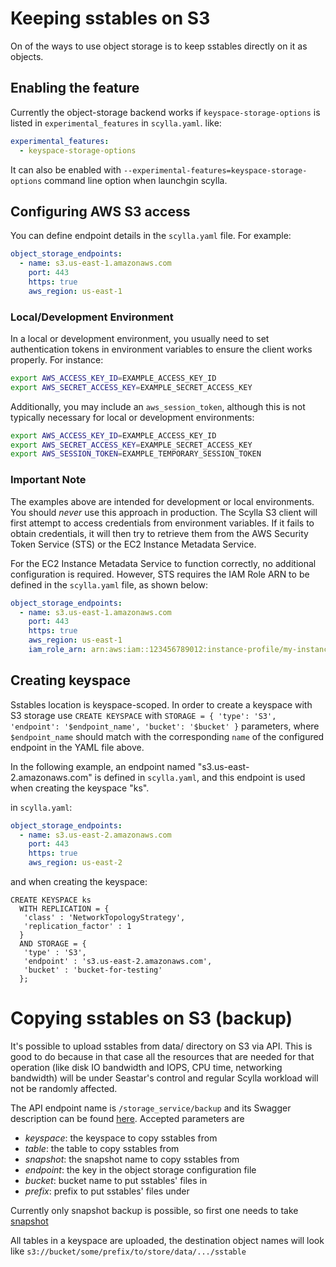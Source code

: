 # Keeping sstables on S3

On of the ways to use object storage is to keep sstables directly on it as objects.

## Enabling the feature

Currently the object-storage backend works if `keyspace-storage-options` is listed
in `experimental_features` in `scylla.yaml`. like:

```yaml
experimental_features:
  - keyspace-storage-options
```

It can also be enabled with `--experimental-features=keyspace-storage-options`
command line option when launchgin scylla.

## Configuring AWS S3 access

You can define endpoint details in the `scylla.yaml` file. For example:
```yaml
object_storage_endpoints:
  - name: s3.us-east-1.amazonaws.com
    port: 443
    https: true
    aws_region: us-east-1
```

### Local/Development Environment

In a local or development environment, you usually need to set authentication tokens in environment variables to ensure the client works properly. For instance:
```sh
export AWS_ACCESS_KEY_ID=EXAMPLE_ACCESS_KEY_ID
export AWS_SECRET_ACCESS_KEY=EXAMPLE_SECRET_ACCESS_KEY
```

Additionally, you may include an `aws_session_token`, although this is not typically necessary for local or development environments:

```sh
export AWS_ACCESS_KEY_ID=EXAMPLE_ACCESS_KEY_ID
export AWS_SECRET_ACCESS_KEY=EXAMPLE_SECRET_ACCESS_KEY
export AWS_SESSION_TOKEN=EXAMPLE_TEMPORARY_SESSION_TOKEN
```
### Important Note

The examples above are intended for development or local environments. You should *never* use this approach in production. The Scylla S3 client will first attempt to access credentials from environment variables. If it fails to obtain credentials, it will then try to retrieve them from the AWS Security Token Service (STS) or the EC2 Instance Metadata Service.

For the EC2 Instance Metadata Service to function correctly, no additional configuration is required. However, STS requires the IAM Role ARN to be defined in the `scylla.yaml` file, as shown below:
```yaml
object_storage_endpoints:
  - name: s3.us-east-1.amazonaws.com
    port: 443
    https: true
    aws_region: us-east-1
    iam_role_arn: arn:aws:iam::123456789012:instance-profile/my-instance-instance-profile
```

## Creating keyspace

Sstables location is keyspace-scoped. In order to create a keyspace with S3
storage use `CREATE KEYSPACE` with `STORAGE = { 'type': 'S3', 'endpoint': '$endpoint_name', 'bucket': '$bucket' }`
parameters, where `$endpoint_name` should match with the corresponding `name`
of the configured endpoint in the YAML file above.

In the following example, an endpoint named "s3.us-east-2.amazonaws.com" is
defined in `scylla.yaml`, and this endpoint is used when creating the
keyspace "ks".

in `scylla.yaml`:

```yaml
object_storage_endpoints:
  - name: s3.us-east-2.amazonaws.com
    port: 443
    https: true
    aws_region: us-east-2
```

and when creating the keyspace:

```cql
CREATE KEYSPACE ks
  WITH REPLICATION = {
   'class' : 'NetworkTopologyStrategy',
   'replication_factor' : 1
  }
  AND STORAGE = {
   'type' : 'S3',
   'endpoint' : 's3.us-east-2.amazonaws.com',
   'bucket' : 'bucket-for-testing'
  };
```

# Copying sstables on S3 (backup)

It's possible to upload sstables from data/ directory on S3 via API. This is good
to do because in that case all the resources that are needed for that operation (like
disk IO bandwidth and IOPS, CPU time, networking bandwidth) will be under Seastar's
control and regular Scylla workload will not be randomly affected.

The API endpoint name is `/storage_service/backup` and its Swagger description can be
found [here](./api/api-doc/storage_service.json). Accepted parameters are

* *keyspace*: the keyspace to copy sstables from
* *table*: the table to copy sstables from
* *snapshot*: the snapshot name to copy sstables from
* *endpoint*: the key in the object storage configuration file
* *bucket*: bucket name to put sstables' files in
* *prefix*: prefix to put sstables' files under

Currently only snapshot backup is possible, so first one needs to take [snapshot](docs/kb/snapshots.rst)

All tables in a keyspace are uploaded, the destination object names will look like
`s3://bucket/some/prefix/to/store/data/.../sstable`
